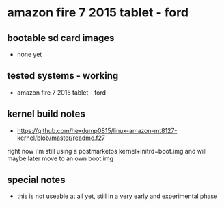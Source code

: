 # amazon fire 7 2015 tablet - ford

## bootable sd card images

- none yet

## tested systems - working

- amazon fire 7 2015 tablet - ford

## kernel build notes

- https://github.com/hexdump0815/linux-amazon-mt8127-kernel/blob/master/readme.f27

right now i'm still using a postmarketos kernel+initrd=boot.img and will maybe later move to an own boot.img

## special notes

- this is not useable at all yet, still in a very early and experimental phase
